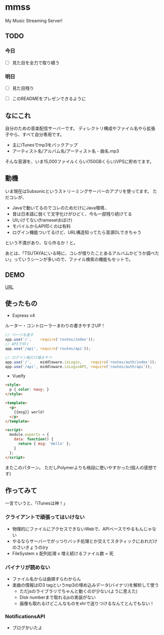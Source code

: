 # mmss
My Music Streaming Server!

## TODO
### 今日
- [ ] 見た目を全力で取り繕う

### 明日
- [ ] 見た目残り
- [ ] このREADMEをプレゼンできるように


## なにこれ
自分のための音楽配信サーバーです。
ディレクトリ構成やファイル名やら拡張子やら、すべて自分専用です。

- 主にiTunesでmp3をバックアップ
- アーティスト名/アルバム名/アーティスト名 - 曲名.mp3

そんな音源を、いま15,000ファイルくらい(150GBくらい)VPSに貯めてます。

## 動機
いま現在はSubsonicというストリーミングサーバーのアプリを使ってます。
ただコレが、

- Javaで動いてるのでコレのためだけにJava環境..
- 昔は日本語に弱くて文字化けがひどく、今も一部残り続けてる
- UIいけてない(framesetおばけ)
- モバイルからAPI叩くのは有料
- ログイン機能ついてるけど、URL構造知ってたら音源DLできちゃう

という不満があり、なら作るか！と。

あとは、「TSUTAYAにいる時に、コレが借りたことあるアルバムかどうか調べたい」っていうシーンが多いので、ファイル検索の機能もセットで。

## DEMO
[URL](#)

## 使ったもの
- Express v4

ルーター・コントローラーまわりの書きやすさUP！
```javascript
// ページを返す
app.use('/',    require('routes/index'));
// APIで叩く
app.use('/api', require('routes/api'));

// ログイン後だけ通るやつ
app.use('/',    middleware.isLogin,    require('routes/auth/index'));
app.use('/api', middleware.isLoginAPI, require('routes/auth/api'));
```

- Vueify

```html
<style>
  p { color: navy; }
</style>

<template>
  <p>
    {{msg}} world!
  </p>
</template>

<script>
  module.exports = {
    data: function() {
      return { msg: 'Hello' };
    }
  };
</script>
```

またこのパターン。
ただしPolymerよりも格段に使いやすかった(個人の感想です)

## 作ってみて
一言でいうと、「iTunesは神！」

### クライアントで頑張ってはいけない
- 物理的にファイルにアクセスできないWebで、APIベースでやるもんじゃない
- やるならサーバーでがっつりバッチ処理とか交えてスタティックにおれだけのさいきょうの(ry
- FileSystem x 配列処理 x 増え続けるファイル数 = 死

### バイナリが読めない
- ファイル名からは曲順すらわからん
- 楽曲の情報はID3 tagというmp3の埋め込みデータ(バイナリ)を解析して使う
  - ただjsのライブラリでちゃんと動くのが少ない(ように思えた)
  - Disk numberまで取れるjsの実装がない
  - 画像も取れるけどこんなものをxhrで送りつけるなんてとんでもない！

### NotificationsAPI
- ブログかいたよ
